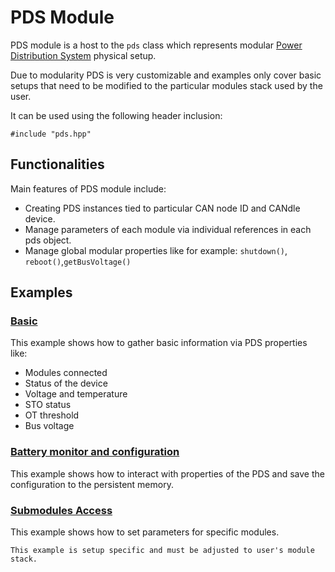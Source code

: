 # PDS Module

PDS module is a host to the ``pds`` class which represents modular [Power Distribution System](pds) physical setup.

Due to modularity PDS is very customizable and examples only cover basic setups that need to be modified to the particular modules stack used by the user.

It can be used using the following header inclusion:
```
#include "pds.hpp"
```

## Functionalities
Main features of PDS module include:

- Creating PDS instances tied to particular CAN node ID and CANdle device.
- Manage parameters of each module via individual references in each pds object.
- Manage global modular properties like for example: ``shutdown()``, ``reboot()``,``getBusVoltage()``

## Examples

### [Basic](https://github.com/mabrobotics/CANdle-SDK/blob/devel/examples/cpp/pds_example_basic.cpp)

This example shows how to gather basic information via PDS properties like:

- Modules connected
- Status of the device
- Voltage and temperature
- STO status
- OT threshold
- Bus voltage

### [Battery monitor and configuration](https://github.com/mabrobotics/CANdle-SDK/blob/main/examples/cpp/pds_example_battery_monitor_and_config_save.cpp)

This example shows how to interact with properties of the PDS and save the configuration to the persistent memory.

### [Submodules Access](https://github.com/mabrobotics/CANdle-SDK/blob/main/examples/cpp/pds_example_submodules.cpp)

This example shows how to set parameters for specific modules. 

```{note}
This example is setup specific and must be adjusted to user's module stack.
```